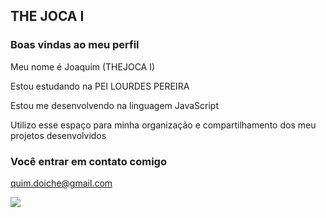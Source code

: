 ## THE JOCA I


### Boas vindas ao meu perfil

Meu nome é Joaquim (THEJOCA I)

Estou estudando na  PEI LOURDES PEREIRA

Estou me desenvolvendo na linguagem JavaScript

Utilizo esse espaço para minha organização e compartilhamento dos meu projetos desenvolvidos

### Você entrar em contato comigo

quim.doiche@gmail.com

![](https://www.google.com/url?sa=i&url=https%3A%2F%2Fbr.pinterest.com%2Fpin%2F620933867387476533%2F&psig=AOvVaw1EsYcU0SirXsS447T_4Mzo&ust=1716982530194000&source=images&cd=vfe&opi=89978449&ved=0CBEQjRxqFwoTCOjJ5MSgsIYDFQAAAAAdAAAAABAE*)
